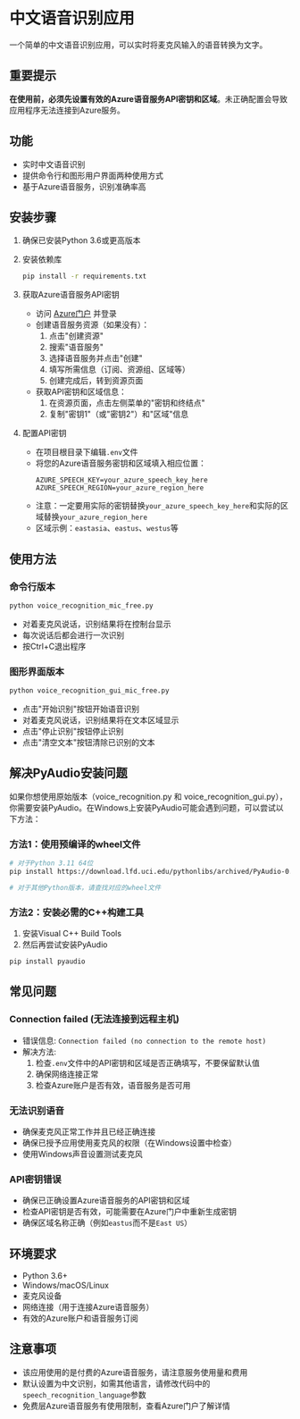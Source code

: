 # 中文语音识别应用

一个简单的中文语音识别应用，可以实时将麦克风输入的语音转换为文字。

## 重要提示
**在使用前，必须先设置有效的Azure语音服务API密钥和区域**。未正确配置会导致应用程序无法连接到Azure服务。

## 功能
- 实时中文语音识别
- 提供命令行和图形用户界面两种使用方式
- 基于Azure语音服务，识别准确率高

## 安装步骤

1. 确保已安装Python 3.6或更高版本

2. 安装依赖库
   ```bash
   pip install -r requirements.txt
   ```

3. 获取Azure语音服务API密钥
   - 访问 [Azure门户](https://portal.azure.com/) 并登录
   - 创建语音服务资源（如果没有）：
     1. 点击"创建资源"
     2. 搜索"语音服务"
     3. 选择语音服务并点击"创建"
     4. 填写所需信息（订阅、资源组、区域等）
     5. 创建完成后，转到资源页面
   - 获取API密钥和区域信息：
     1. 在资源页面，点击左侧菜单的"密钥和终结点"
     2. 复制"密钥1"（或"密钥2"）和"区域"信息

4. 配置API密钥
   - 在项目根目录下编辑`.env`文件
   - 将您的Azure语音服务密钥和区域填入相应位置：
     ```
     AZURE_SPEECH_KEY=your_azure_speech_key_here
     AZURE_SPEECH_REGION=your_azure_region_here
     ```
   - 注意：一定要用实际的密钥替换`your_azure_speech_key_here`和实际的区域替换`your_azure_region_here`
   - 区域示例：`eastasia`、`eastus`、`westus`等

## 使用方法

### 命令行版本
```bash
python voice_recognition_mic_free.py
```
- 对着麦克风说话，识别结果将在控制台显示
- 每次说话后都会进行一次识别
- 按Ctrl+C退出程序

### 图形界面版本
```bash
python voice_recognition_gui_mic_free.py
```
- 点击"开始识别"按钮开始语音识别
- 对着麦克风说话，识别结果将在文本区域显示
- 点击"停止识别"按钮停止识别
- 点击"清空文本"按钮清除已识别的文本

## 解决PyAudio安装问题

如果你想使用原始版本（voice_recognition.py 和 voice_recognition_gui.py），你需要安装PyAudio。在Windows上安装PyAudio可能会遇到问题，可以尝试以下方法：

### 方法1：使用预编译的wheel文件
```bash
# 对于Python 3.11 64位
pip install https://download.lfd.uci.edu/pythonlibs/archived/PyAudio-0.2.11-cp311-cp311-win_amd64.whl

# 对于其他Python版本，请查找对应的wheel文件
```

### 方法2：安装必需的C++构建工具
1. 安装Visual C++ Build Tools
2. 然后再尝试安装PyAudio
```bash
pip install pyaudio
```

## 常见问题

### Connection failed (无法连接到远程主机)
- 错误信息: `Connection failed (no connection to the remote host)`
- 解决方法:
  1. 检查`.env`文件中的API密钥和区域是否正确填写，不要保留默认值
  2. 确保网络连接正常
  3. 检查Azure账户是否有效，语音服务是否可用

### 无法识别语音
- 确保麦克风正常工作并且已经正确连接
- 确保已授予应用使用麦克风的权限（在Windows设置中检查）
- 使用Windows声音设置测试麦克风

### API密钥错误
- 确保已正确设置Azure语音服务的API密钥和区域
- 检查API密钥是否有效，可能需要在Azure门户中重新生成密钥
- 确保区域名称正确（例如`eastus`而不是`East US`）

## 环境要求
- Python 3.6+
- Windows/macOS/Linux
- 麦克风设备
- 网络连接（用于连接Azure语音服务）
- 有效的Azure账户和语音服务订阅

## 注意事项
- 该应用使用的是付费的Azure语音服务，请注意服务使用量和费用
- 默认设置为中文识别，如需其他语言，请修改代码中的`speech_recognition_language`参数
- 免费层Azure语音服务有使用限制，查看Azure门户了解详情 